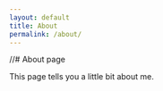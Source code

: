 ```yaml
---
layout: default
title: About
permalink: /about/
---
```

//# About page

This page tells you a little bit about me.
